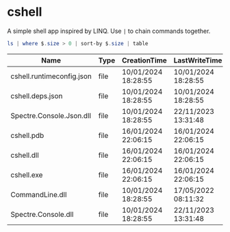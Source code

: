 # cshell

A simple shell app inspired by LINQ. Use `|` to chain commands together.

```powershell
ls | where $.size > 0 | sort-by $.size | table
```

| Name                      | Type | CreationTime        | LastWriteTime       | Size   |
|---------------------------|------|---------------------|---------------------|--------|
| cshell.runtimeconfig.json | file | 10/01/2024 18:28:55 | 10/01/2024 18:28:55 | 1496   |
| cshell.deps.json          | file | 10/01/2024 18:28:55 | 10/01/2024 18:28:55 | 3557   |
| Spectre.Console.Json.dll  | file | 10/01/2024 18:28:55 | 22/11/2023 13:31:48 | 37888  |
| cshell.pdb                | file | 16/01/2024 22:06:15 | 16/01/2024 22:06:15 | 41756  |
| cshell.dll                | file | 16/01/2024 22:06:15 | 16/01/2024 22:06:15 | 61952  |
| cshell.exe                | file | 16/01/2024 22:06:15 | 16/01/2024 22:06:15 | 140800 |
| CommandLine.dll           | file | 10/01/2024 18:28:55 | 17/05/2022 08:11:32 | 225280 |
| Spectre.Console.dll       | file | 10/01/2024 18:28:55 | 22/11/2023 13:31:48 | 709120 |

